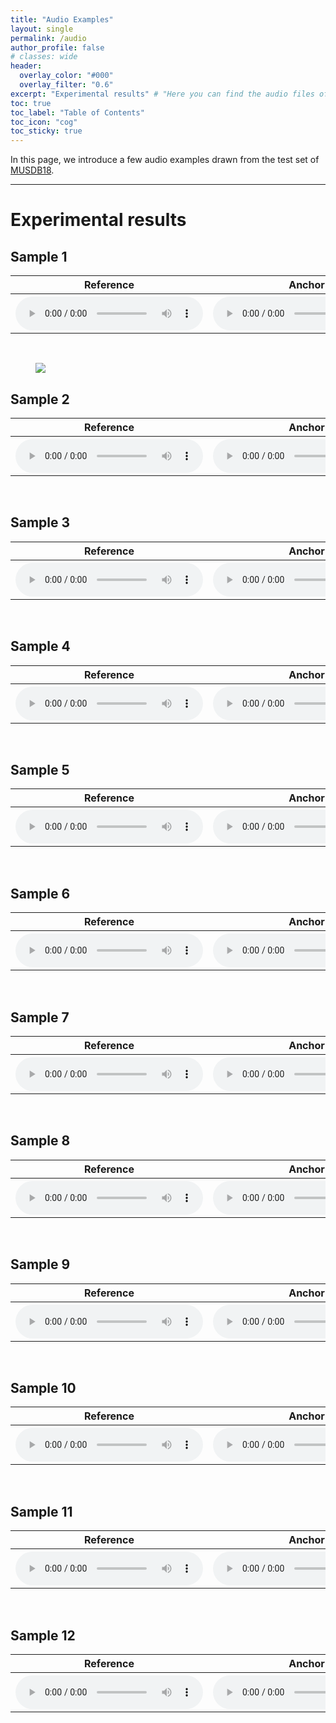 ```yaml
---
title: "Audio Examples"
layout: single
permalink: /audio
author_profile: false
# classes: wide
header:
  overlay_color: "#000"
  overlay_filter: "0.6"
excerpt: "Experimental results" # "Here you can find the audio files of the different pieces we worked on." - Example of a subtitle
toc: true
toc_label: "Table of Contents"
toc_icon: "cog"
toc_sticky: true
---
```

<html>

</html>


In this page, we introduce a few audio examples drawn from the test set of <a href="https://sigsep.github.io/datasets/musdb.html" target="_blank" rel="noopener noreferrer">MUSDB18</a>. 

---
# Experimental results

## Sample 1

<html>
  <table>
    <thread>
      <tr>
        <th>
          <center> Reference </center>
        </th>
        <th>
          <center> Anchor </center>
        </th>
        <th>
          <center> Apollo </center>
        </th>
        <th>
          <center> AudioSR </center>
        </th>
        <th>
          <center> HP-codec+ </center>
        </th>
      </tr>
    </thread>
    <tbody>
      <tr>
        <th>
          <audio controls="">
            <source src="/audio/reference/11-48.wav" type="audio/wav">
          </audio>
        </th>
        <th>
          <audio controls="">
            <source src="/audio/anchor/11-16.wav" type="audio/wav">
          </audio>
        </th>
        <th>
          <audio controls="">
            <source src="/audio/apollo/11-apo.wav" type="audio/wav">
          </audio>
        </th>
        <th>
          <audio controls="">
            <source src="/audio/audiosr/11-aud.wav" type="audio/wav">
          </audio>
        </th>
        <th>
          <audio controls="">
            <source src="/audio/hpcodec/11-our.wav" type="audio/wav">
          </audio>
        </th>
      </tr>
    </tbody>
  </table>
</html>
<br/>

<figure>
<img src="/images/ICLR_spec_comp_1.pdf">
</figure>


## Sample 2

<html>
  <table>
    <thread>
      <tr>
        <th>
          <center> Reference </center>
        </th>
        <th>
          <center> Anchor </center>
        </th>
        <th>
          <center> Apollo </center>
        </th>
        <th>
          <center> AudioSR </center>
        </th>
        <th>
          <center> HP-codec+ </center>
        </th>
      </tr>
    </thread>
    <tbody>
      <tr>
        <th>
          <audio controls="">
            <source src="/audio/reference/27-48.wav" type="audio/wav">
          </audio>
        </th>
        <th>
          <audio controls="">
            <source src="/audio/anchor/27-16.wav" type="audio/wav">
          </audio>
        </th>
        <th>
          <audio controls="">
            <source src="/audio/apollo/27-apo.wav" type="audio/wav">
          </audio>
        </th>
        <th>
          <audio controls="">
            <source src="/audio/audiosr/27-aud.wav" type="audio/wav">
          </audio>
        </th>
        <th>
          <audio controls="">
            <source src="/audio/hpcodec/27-our.wav" type="audio/wav">
          </audio>
        </th>
      </tr>
    </tbody>
  </table>
</html>
<br/>

## Sample 3

<html>
  <table>
    <thread>
      <tr>
        <th>
          <center> Reference </center>
        </th>
        <th>
          <center> Anchor </center>
        </th>
        <th>
          <center> Apollo </center>
        </th>
        <th>
          <center> AudioSR </center>
        </th>
        <th>
          <center> HP-codec+ </center>
        </th>
      </tr>
    </thread>
    <tbody>
      <tr>
        <th>
          <audio controls="">
            <source src="/audio/reference/105-48.wav" type="audio/wav">
          </audio>
        </th>
        <th>
          <audio controls="">
            <source src="/audio/anchor/105-16.wav" type="audio/wav">
          </audio>
        </th>
        <th>
          <audio controls="">
            <source src="/audio/apollo/105-apo.wav" type="audio/wav">
          </audio>
        </th>
        <th>
          <audio controls="">
            <source src="/audio/audiosr/105-aud.wav" type="audio/wav">
          </audio>
        </th>
        <th>
          <audio controls="">
            <source src="/audio/hpcodec/105-our.wav" type="audio/wav">
          </audio>
        </th>
      </tr>
    </tbody>
  </table>
</html>
<br/>

## Sample 4

<html>
  <table>
    <thread>
      <tr>
        <th>
          <center> Reference </center>
        </th>
        <th>
          <center> Anchor </center>
        </th>
        <th>
          <center> Apollo </center>
        </th>
        <th>
          <center> AudioSR </center>
        </th>
        <th>
          <center> HP-codec+ </center>
        </th>
      </tr>
    </thread>
    <tbody>
      <tr>
        <th>
          <audio controls="">
            <source src="/audio/reference/131-48.wav" type="audio/wav">
          </audio>
        </th>
        <th>
          <audio controls="">
            <source src="/audio/anchor/131-16.wav" type="audio/wav">
          </audio>
        </th>
        <th>
          <audio controls="">
            <source src="/audio/apollo/131-apo.wav" type="audio/wav">
          </audio>
        </th>
        <th>
          <audio controls="">
            <source src="/audio/audiosr/131-aud.wav" type="audio/wav">
          </audio>
        </th>
        <th>
          <audio controls="">
            <source src="/audio/hpcodec/131-our.wav" type="audio/wav">
          </audio>
        </th>
      </tr>
    </tbody>
  </table>
</html>
<br/>

## Sample 5

<html>
  <table>
    <thread>
      <tr>
        <th>
          <center> Reference </center>
        </th>
        <th>
          <center> Anchor </center>
        </th>
        <th>
          <center> Apollo </center>
        </th>
        <th>
          <center> AudioSR </center>
        </th>
        <th>
          <center> HP-codec+ </center>
        </th>
      </tr>
    </thread>
    <tbody>
      <tr>
        <th>
          <audio controls="">
            <source src="/audio/reference/189-48.wav" type="audio/wav">
          </audio>
        </th>
        <th>
          <audio controls="">
            <source src="/audio/anchor/189-16.wav" type="audio/wav">
          </audio>
        </th>
        <th>
          <audio controls="">
            <source src="/audio/apollo/189-apo.wav" type="audio/wav">
          </audio>
        </th>
        <th>
          <audio controls="">
            <source src="/audio/audiosr/189-aud.wav" type="audio/wav">
          </audio>
        </th>
        <th>
          <audio controls="">
            <source src="/audio/hpcodec/189-our.wav" type="audio/wav">
          </audio>
        </th>
      </tr>
    </tbody>
  </table>
</html>
<br/>

## Sample 6

<html>
  <table>
    <thread>
      <tr>
        <th>
          <center> Reference </center>
        </th>
        <th>
          <center> Anchor </center>
        </th>
        <th>
          <center> Apollo </center>
        </th>
        <th>
          <center> AudioSR </center>
        </th>
        <th>
          <center> HP-codec+ </center>
        </th>
      </tr>
    </thread>
    <tbody>
      <tr>
        <th>
          <audio controls="">
            <source src="/audio/reference/407-48.wav" type="audio/wav">
          </audio>
        </th>
        <th>
          <audio controls="">
            <source src="/audio/anchor/407-16.wav" type="audio/wav">
          </audio>
        </th>
        <th>
          <audio controls="">
            <source src="/audio/apollo/407-apo.wav" type="audio/wav">
          </audio>
        </th>
        <th>
          <audio controls="">
            <source src="/audio/audiosr/407-aud.wav" type="audio/wav">
          </audio>
        </th>
        <th>
          <audio controls="">
            <source src="/audio/hpcodec/407-our.wav" type="audio/wav">
          </audio>
        </th>
      </tr>
    </tbody>
  </table>
</html>
<br/>

## Sample 7

<html>
  <table>
    <thread>
      <tr>
        <th>
          <center> Reference </center>
        </th>
        <th>
          <center> Anchor </center>
        </th>
        <th>
          <center> Apollo </center>
        </th>
        <th>
          <center> AudioSR </center>
        </th>
        <th>
          <center> HP-codec+ </center>
        </th>
      </tr>
    </thread>
    <tbody>
      <tr>
        <th>
          <audio controls="">
            <source src="/audio/reference/535-48.wav" type="audio/wav">
          </audio>
        </th>
        <th>
          <audio controls="">
            <source src="/audio/anchor/535-16.wav" type="audio/wav">
          </audio>
        </th>
        <th>
          <audio controls="">
            <source src="/audio/apollo/535-apo.wav" type="audio/wav">
          </audio>
        </th>
        <th>
          <audio controls="">
            <source src="/audio/audiosr/535-aud.wav" type="audio/wav">
          </audio>
        </th>
        <th>
          <audio controls="">
            <source src="/audio/hpcodec/535-our.wav" type="audio/wav">
          </audio>
        </th>
      </tr>
    </tbody>
  </table>
</html>
<br/>

## Sample 8

<html>
  <table>
    <thread>
      <tr>
        <th>
          <center> Reference </center>
        </th>
        <th>
          <center> Anchor </center>
        </th>
        <th>
          <center> Apollo </center>
        </th>
        <th>
          <center> AudioSR </center>
        </th>
        <th>
          <center> HP-codec+ </center>
        </th>
      </tr>
    </thread>
    <tbody>
      <tr>
        <th>
          <audio controls="">
            <source src="/audio/reference/658-48.wav" type="audio/wav">
          </audio>
        </th>
        <th>
          <audio controls="">
            <source src="/audio/anchor/658-16.wav" type="audio/wav">
          </audio>
        </th>
        <th>
          <audio controls="">
            <source src="/audio/apollo/658-apo.wav" type="audio/wav">
          </audio>
        </th>
        <th>
          <audio controls="">
            <source src="/audio/audiosr/658-aud.wav" type="audio/wav">
          </audio>
        </th>
        <th>
          <audio controls="">
            <source src="/audio/hpcodec/658-our.wav" type="audio/wav">
          </audio>
        </th>
      </tr>
    </tbody>
  </table>
</html>
<br/>

## Sample 9

<html>
  <table>
    <thread>
      <tr>
        <th>
          <center> Reference </center>
        </th>
        <th>
          <center> Anchor </center>
        </th>
        <th>
          <center> Apollo </center>
        </th>
        <th>
          <center> AudioSR </center>
        </th>
        <th>
          <center> HP-codec+ </center>
        </th>
      </tr>
    </thread>
    <tbody>
      <tr>
        <th>
          <audio controls="">
            <source src="/audio/reference/723-48.wav" type="audio/wav">
          </audio>
        </th>
        <th>
          <audio controls="">
            <source src="/audio/anchor/723-16.wav" type="audio/wav">
          </audio>
        </th>
        <th>
          <audio controls="">
            <source src="/audio/apollo/723-apo.wav" type="audio/wav">
          </audio>
        </th>
        <th>
          <audio controls="">
            <source src="/audio/audiosr/723-aud.wav" type="audio/wav">
          </audio>
        </th>
        <th>
          <audio controls="">
            <source src="/audio/hpcodec/723-our.wav" type="audio/wav">
          </audio>
        </th>
      </tr>
    </tbody>
  </table>
</html>
<br/>

## Sample 10

<html>
  <table>
    <thread>
      <tr>
        <th>
          <center> Reference </center>
        </th>
        <th>
          <center> Anchor </center>
        </th>
        <th>
          <center> Apollo </center>
        </th>
        <th>
          <center> AudioSR </center>
        </th>
        <th>
          <center> HP-codec+ </center>
        </th>
      </tr>
    </thread>
    <tbody>
      <tr>
        <th>
          <audio controls="">
            <source src="/audio/reference/792-48.wav" type="audio/wav">
          </audio>
        </th>
        <th>
          <audio controls="">
            <source src="/audio/anchor/792-16.wav" type="audio/wav">
          </audio>
        </th>
        <th>
          <audio controls="">
            <source src="/audio/apollo/792-apo.wav" type="audio/wav">
          </audio>
        </th>
        <th>
          <audio controls="">
            <source src="/audio/audiosr/792-aud.wav" type="audio/wav">
          </audio>
        </th>
        <th>
          <audio controls="">
            <source src="/audio/hpcodec/792-our.wav" type="audio/wav">
          </audio>
        </th>
      </tr>
    </tbody>
  </table>
</html>
<br/>

## Sample 11

<html>
  <table>
    <thread>
      <tr>
        <th>
          <center> Reference </center>
        </th>
        <th>
          <center> Anchor </center>
        </th>
        <th>
          <center> Apollo </center>
        </th>
        <th>
          <center> AudioSR </center>
        </th>
        <th>
          <center> HP-codec+ </center>
        </th>
      </tr>
    </thread>
    <tbody>
      <tr>
        <th>
          <audio controls="">
            <source src="/audio/reference/819-48.wav" type="audio/wav">
          </audio>
        </th>
        <th>
          <audio controls="">
            <source src="/audio/anchor/819-16.wav" type="audio/wav">
          </audio>
        </th>
        <th>
          <audio controls="">
            <source src="/audio/apollo/819-apo.wav" type="audio/wav">
          </audio>
        </th>
        <th>
          <audio controls="">
            <source src="/audio/audiosr/819-aud.wav" type="audio/wav">
          </audio>
        </th>
        <th>
          <audio controls="">
            <source src="/audio/hpcodec/819-our.wav" type="audio/wav">
          </audio>
        </th>
      </tr>
    </tbody>
  </table>
</html>
<br/>

## Sample 12

<html>
  <table>
    <thread>
      <tr>
        <th>
          <center> Reference </center>
        </th>
        <th>
          <center> Anchor </center>
        </th>
        <th>
          <center> Apollo </center>
        </th>
        <th>
          <center> AudioSR </center>
        </th>
        <th>
          <center> HP-codec+ </center>
        </th>
      </tr>
    </thread>
    <tbody>
      <tr>
        <th>
          <audio controls="">
            <source src="/audio/reference/851-48.wav" type="audio/wav">
          </audio>
        </th>
        <th>
          <audio controls="">
            <source src="/audio/anchor/851-16.wav" type="audio/wav">
          </audio>
        </th>
        <th>
          <audio controls="">
            <source src="/audio/apollo/851-apo.wav" type="audio/wav">
          </audio>
        </th>
        <th>
          <audio controls="">
            <source src="/audio/audiosr/851-aud.wav" type="audio/wav">
          </audio>
        </th>
        <th>
          <audio controls="">
            <source src="/audio/hpcodec/851-our.wav" type="audio/wav">
          </audio>
        </th>
      </tr>
    </tbody>
  </table>
</html>
<br/>

<br/>
